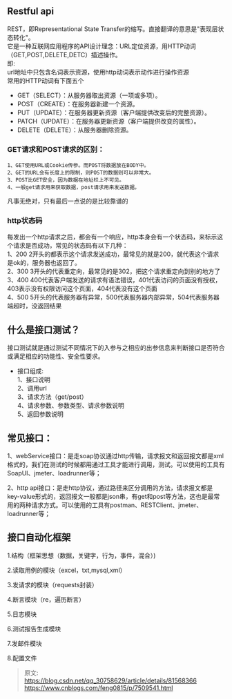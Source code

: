 ## Restful api
REST，即Representational State Transfer的缩写。直接翻译的意思是"表现层状态转化"。  
它是一种互联网应用程序的API设计理念：URL定位资源，用HTTP动词（GET,POST,DELETE,DETC）描述操作。  
即:  
url地址中只包含名词表示资源，使用http动词表示动作进行操作资源  
常用的HTTP动词有下面五个  

* GET（SELECT）：从服务器取出资源（一项或多项）。
* POST（CREATE）：在服务器新建一个资源。
* PUT（UPDATE）：在服务器更新资源（客户端提供改变后的完整资源）。
* PATCH（UPDATE）：在服务器更新资源（客户端提供改变的属性）。
* DELETE（DELETE）：从服务器删除资源。

### GET请求和POST请求的区别：  
    1、GET使用URL或Cookie传参。而POST将数据放在BODY中。  
    2、GET的URL会有长度上的限制，则POST的数据则可以非常大。  
    3、POST比GET安全，因为数据在地址栏上不可见。  
    4、一般get请求用来获取数据，post请求用来发送数据。  
凡事无绝对，只有最后一点说的是比较靠谱的  
### http状态码  
每发出一个http请求之后，都会有一个响应，http本身会有一个状态码，来标示这个请求是否成功，常见的状态码有以下几种：  
1、200 2开头的都表示这个请求发送成功，最常见的就是200，就代表这个请求是ok的，服务器也返回了。  
2、300 3开头的代表重定向，最常见的是302，把这个请求重定向到别的地方了  
3、400 400代表客户端发送的请求有语法错误，401代表访问的页面没有授权，403表示没有权限访问这个页面，404代表没有这个页面  
4、500 5开头的代表服务器有异常，500代表服务器内部异常，504代表服务器端超时，没返回结果  
## 什么是接口测试？  
接口测试就是通过测试不同情况下的入参与之相应的出参信息来判断接口是否符合或满足相应的功能性、安全性要求。  
* 接口组成:  
1、接口说明  
2、调用url  
3、请求方法（get/post）  
4、请求参数、参数类型、请求参数说明  
5、返回参数说明  

## 常见接口：  
1、webService接口：是走soap协议通过http传输，请求报文和返回报文都是xml格式的，我们在测试的时候都用通过工具才能进行调用，测试。可以使用的工具有SoapUI、jmeter、loadrunner等；

2、http api接口：是走http协议，通过路径来区分调用的方法，请求报文都是key-value形式的，返回报文一般都是json串，有get和post等方法，这也是最常用的两种请求方式。可以使用的工具有postman、RESTClient、jmeter、loadrunner等；
## 接口自动化框架

1.结构（框架思想（数据，关键字，行为，事件，混合）)

2.读取用例的模块（excel，txt,mysql,xml）

3.发请求的模块（requests封装）

4.断言模块（re，遍历断言）

5.日志模块

6.测试报告生成模块

7.发邮件模块

8.配置文件  


>原文:  
https://blog.csdn.net/qq_30758629/article/details/81568366  
https://www.cnblogs.com/feng0815/p/7509541.html
